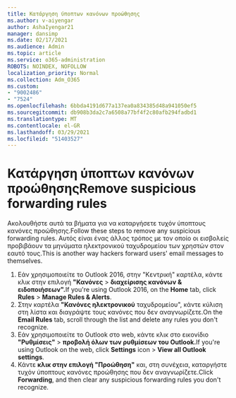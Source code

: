 ```yaml
---
title: Κατάργηση ύποπτων κανόνων προώθησης
ms.author: v-aiyengar
author: AshaIyengar21
manager: dansimp
ms.date: 02/17/2021
ms.audience: Admin
ms.topic: article
ms.service: o365-administration
ROBOTS: NOINDEX, NOFOLLOW
localization_priority: Normal
ms.collection: Adm_O365
ms.custom:
- "9002486"
- "7524"
ms.openlocfilehash: 6bbda4191d677a137ea0a834385d48a941050ef5
ms.sourcegitcommit: db908b3da2c7a6508a77bf4f2c80afb294fadbd1
ms.translationtype: MT
ms.contentlocale: el-GR
ms.lasthandoff: 03/29/2021
ms.locfileid: "51403527"
---
```

# <a name="remove-suspicious-forwarding-rules"></a><span data-ttu-id="f22ca-102">Κατάργηση ύποπτων κανόνων προώθησης</span><span class="sxs-lookup"><span data-stu-id="f22ca-102">Remove suspicious forwarding rules</span></span>

<span data-ttu-id="f22ca-103">Ακολουθήστε αυτά τα βήματα για να καταργήσετε τυχόν ύποπτους κανόνες προώθησης.</span><span class="sxs-lookup"><span data-stu-id="f22ca-103">Follow these steps to remove any suspicious forwarding rules.</span></span> <span data-ttu-id="f22ca-104">Αυτός είναι ένας άλλος τρόπος με τον οποίο οι εισβολείς προβιβάουν τα μηνύματα ηλεκτρονικού ταχυδρομείου των χρηστών στον εαυτό τους.</span><span class="sxs-lookup"><span data-stu-id="f22ca-104">This is another way hackers forward users' email messages to themselves.</span></span>

1. <span data-ttu-id="f22ca-105">Εάν χρησιμοποιείτε το Outlook 2016,  στην "Κεντρική" καρτέλα, κάντε κλικ στην επιλογή **"Κανόνες**  >  **διαχείρισης κανόνων & ειδοποιήσεων".**</span><span class="sxs-lookup"><span data-stu-id="f22ca-105">If you're using Outlook 2016, on the **Home** tab, click **Rules** > **Manage Rules & Alerts**.</span></span> 
1. <span data-ttu-id="f22ca-106">Στην καρτέλα **"Κανόνες ηλεκτρονικού** ταχυδρομείου", κάντε κύλιση στη λίστα και διαγράψτε τους κανόνες που δεν αναγνωρίζετε.</span><span class="sxs-lookup"><span data-stu-id="f22ca-106">On the **Email Rules** tab, scroll through the list and delete any rules you don't recognize.</span></span>
1. <span data-ttu-id="f22ca-107">Εάν χρησιμοποιείτε το Outlook στο web, κάντε κλικ στο εικονίδιο **"Ρυθμίσεις"** > **προβολή όλων των ρυθμίσεων του Outlook.**</span><span class="sxs-lookup"><span data-stu-id="f22ca-107">If you're using Outlook on the web, click **Settings** icon > **View all Outlook settings**.</span></span>
1. <span data-ttu-id="f22ca-108">Κάντε **κλικ στην επιλογή "Προώθηση"** και, στη συνέχεια, καταργήστε τυχόν ύποπτους κανόνες προώθησης που δεν αναγνωρίζετε.</span><span class="sxs-lookup"><span data-stu-id="f22ca-108">Click **Forwarding**, and then clear any suspicious forwarding rules you don't recognize.</span></span>
